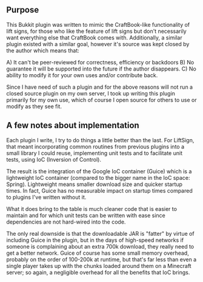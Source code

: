 Purpose
-------
This Bukkit plugin was written to mimic the CraftBook-like functionality of lift signs, for those who like the feature of lift signs but don't necessarily want everything else that CraftBook comes with. Additionally, a similar plugin existed with a similar goal, however it's source was kept closed by the author which means that:

A) It can't be peer-reviewed for correctness, efficiency or backdoors
B) No guarantee it will be supported into the future if the author disappears.
C) No ability to modify it for your own uses and/or contribute back.

Since I have need of such a plugin and for the above reasons will not run a closed source plugin on my own server, I took up writing this plugin primarily for my own use, which of course I open source for others to use or modify as they see fit.


A few notes about implementation
--------------------------------

Each plugin I write, I try to do things a little better than the last. For LiftSign, that meant incorporating common routines from previous plugins into a small library I could reuse, implementing unit tests and to facilitate unit tests, using IoC (Inversion of Control).

The result is the integration of the Google IoC container (Guice) which is a lightweight IoC container (compared to the bigger name in the IoC space: Spring). Lightweight means smaller download size and quicker startup times. In fact, Guice has no measurable impact on startup times compared to plugins I've written without it.

What it does bring to the table is much cleaner code that is easier to maintain and for which unit tests can be written with ease since dependencies are not hard-wired into the code.

The only real downside is that the downloadable JAR is "fatter" by virtue of including Guice in the plugin, but in the days of high-speed networks if someone is complaining about an extra 700k download, they really need to get a better network. Guice of course has some small memory overhead, probably on the order of 100-200k at runtime, but that's far less than even a single player takes up with the chunks loaded around them on a Minecraft server; so again, a negligible overhead for all the benefits that IoC brings.
